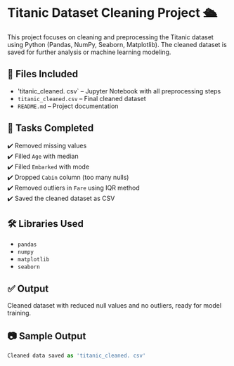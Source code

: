 # Titanic Dataset Cleaning Project 🛳️

This project focuses on cleaning and preprocessing the Titanic dataset using Python (Pandas, NumPy, Seaborn, Matplotlib). The cleaned dataset is saved for further analysis or machine learning modeling.

## 📁 Files Included

- 'titanic_cleaned. csv` – Jupyter Notebook with all preprocessing steps
- `titanic_cleaned.csv` – Final cleaned dataset
- `README.md` – Project documentation

## 📌 Tasks Completed

✔️ Removed missing values  
✔️ Filled `Age` with median  
✔️ Filled `Embarked` with mode  
✔️ Dropped `Cabin` column (too many nulls)  
✔️ Removed outliers in `Fare` using IQR method  
✔️ Saved the cleaned dataset as CSV

## 🛠️ Libraries Used

- `pandas`
- `numpy`
- `matplotlib`
- `seaborn`

## ✅ Output

Cleaned dataset with reduced null values and no outliers, ready for model training.

## 📷 Sample Output
```python
Cleaned data saved as 'titanic_cleaned. csv'
